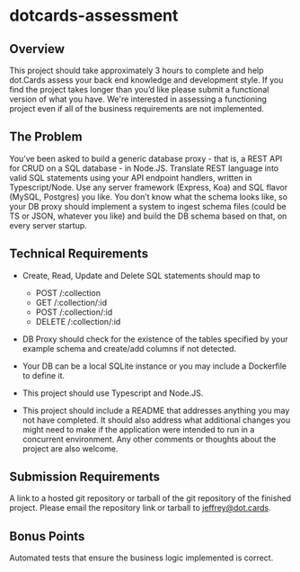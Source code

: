 # dotcards-assessment

## Overview

This project should take approximately 3 hours to complete and help dot.Cards assess your back end knowledge and development style.
If you find the project takes longer than you’d like please submit a functional version of what you have. We're interested in assessing a functioning project even if all of the business requirements are not implemented.

## The Problem

You’ve been asked to build a generic database proxy - that is, a REST API for CRUD on a SQL database - in Node.JS. Translate REST language into valid SQL statements using your API endpoint handlers, written in Typescript/Node. Use any server framework (Express, Koa) and SQL flavor (MySQL, Postgres) you like.
You don’t know what the schema looks like, so your DB proxy should implement a system to ingest schema files (could be TS or JSON, whatever you like) and build the DB schema based on that, on every server startup.

## Technical Requirements
- Create, Read, Update and Delete SQL statements should map to 
  - POST /:collection
  - GET /:collection/:id
  - POST /:collection/:id 
  - DELETE /:collection/:id

- DB Proxy should check for the existence of the tables specified by your example schema and create/add columns if not detected.
- Your DB can be a local SQLite instance or you may include a Dockerfile to define it.
- This project should use Typescript and Node.JS.
- This project should include a README that addresses anything you may not have completed. It should also address what additional changes you might need to make if the application were intended to run in a concurrent environment. Any other comments or thoughts about the project are also welcome.

## Submission Requirements
A link to a hosted git repository or tarball of the git repository of the finished project. Please email the repository link or tarball to jeffrey@dot.cards.

## Bonus Points
Automated tests that ensure the business logic implemented is correct.
